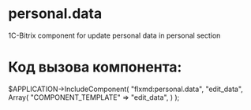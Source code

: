 # personal.data
1C-Bitrix component for update personal data in personal section

# Код вызова компонента:

$APPLICATION->IncludeComponent(
    "flxmd:personal.data",
    "edit_data",
    Array(
        "COMPONENT_TEMPLATE" => "edit_data",
    )
);
